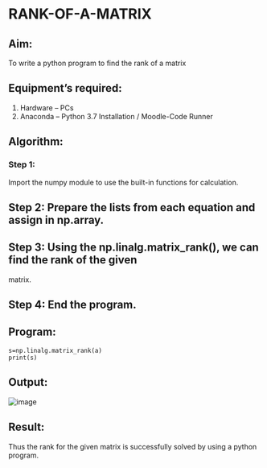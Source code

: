# RANK-OF-A-MATRIX
## Aim:
To write a python program to find the rank of a matrix
## Equipment’s required:
1. 	Hardware – PCs
2. 	Anaconda – Python 3.7 Installation / Moodle-Code Runner
## Algorithm:
### Step 1: 
Import the numpy module to use the built-in functions for calculation.
## Step 2: Prepare the lists from each equation and assign in np.array.
## Step 3: Using the np.linalg.matrix_rank(), we can find the rank of the given
matrix.
## Step 4: End the program.
## Program:
```a=np.array( [[3,2,5],[1,1,2],[3,3,6]])
s=np.linalg.matrix_rank(a)
print(s)
```
## Output:
![image](https://github.com/user-attachments/assets/d90c9798-e73e-49d1-b588-ce266da0a506)

## Result:
Thus the rank for the given matrix is successfully solved by  using a python program.


